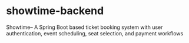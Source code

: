 # showtime-backend
Showtime– A Spring Boot based ticket booking system with user authentication, event scheduling, seat selection, and payment workflows
